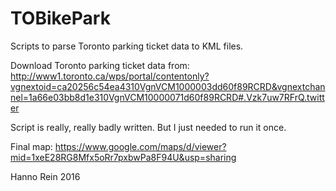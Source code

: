 # TOBikePark
Scripts to parse Toronto parking ticket data to KML files. 

Download Toronto parking ticket data from: 
http://www1.toronto.ca/wps/portal/contentonly?vgnextoid=ca20256c54ea4310VgnVCM1000003dd60f89RCRD&vgnextchannel=1a66e03bb8d1e310VgnVCM10000071d60f89RCRD#.Vzk7uw7RFrQ.twitter

Script is really, really badly written. But I just needed to run it once.

Final map:
https://www.google.com/maps/d/viewer?mid=1xeE28RG8Mfx5oRr7pxbwPa8F94U&usp=sharing


Hanno Rein 2016
